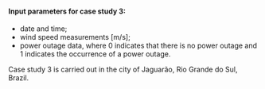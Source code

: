 #### Input parameters for case study 3:
- date and time;
- wind speed measurements [m/s];
- power outage data, where 0 indicates that there is no power outage and 1 indicates the occurrence of a power outage.

Case study 3 is carried out in the city of Jaguarão, Rio Grande do Sul, Brazil.
